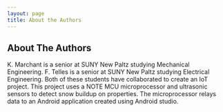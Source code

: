 ```yaml
---
layout: page
title: About the Authors
---
```

## About The Authors

K. Marchant is a senior at SUNY New Paltz studying Mechanical Engineering.  F. Telles is a senior at SUNY New Paltz studying Electrical Engineering.  Both of these students have collaborated to create an IoT project.  This project uses a NOTE MCU microprocessor and ultrasonic sensors to detect snow buildup on properties.  The microprocessor relays data to an Android application created using Android studio.  
  
